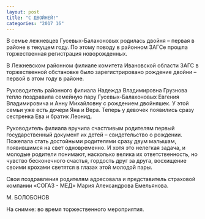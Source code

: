 ```yaml
---
layout: post
title: "С ДВОЙНЕЙ!"
categories: "2017 16"
---
```


В семье лежневцев Гусевых-Балахоновых родилась двойня – первая в районе в текущем году. По этому поводу в районном ЗАГСе прошла торжественная регистрация новорожденных.

В Лежневском районном филиале комитета Ивановской области ЗАГС в торжественной обстановке было зарегистрировано рождение двойни – первой в этом году в районе.

Руководитель районного филиала Надежда Владимировна Грузнова тепло поздравила семейную пару Гусевых-Балахоновых Евгения Владимировича и Анну Михайловну с рождением двойняшек. У этой семьи уже есть дочери Яна и Вера. Теперь у девочек появились сразу сестренка Ева и братик Леонид.

Руководитель филиала вручила счастливым родителям первый государственный документ их детей – свидетельство о рождении. Пожелала стать достойными родителями сразу двум малышам, появившимся на свет одновременно. И хотя это нелегкая задача, и молодые родители понимают, насколько велика их ответственность, но чувство бесконечного счастья, гордость друг за друга, восхищение своими крохами светятся в глазах этой молодой пары.

Свои поздравления родителям адресовала и представитель страховой компании «СОГАЗ - МЕД» Мария Александрова Емельянова.

М. БОЛОБОНОВ

На снимке: во время торжественного мероприятия.


